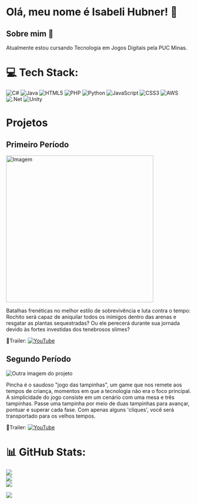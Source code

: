 # Olá, meu nome é Isabeli Hubner! 👋

## Sobre mim 💫
Atualmente estou cursando Tecnologia em Jogos Digitais pela PUC Minas. 

# 💻 Tech Stack:
![C#](https://img.shields.io/badge/c%23-%23239120.svg?style=for-the-badge&logo=csharp&logoColor=white) ![Java](https://img.shields.io/badge/java-%23ED8B00.svg?style=for-the-badge&logo=openjdk&logoColor=white) ![HTML5](https://img.shields.io/badge/html5-%23E34F26.svg?style=for-the-badge&logo=html5&logoColor=white) ![PHP](https://img.shields.io/badge/php-%23777BB4.svg?style=for-the-badge&logo=php&logoColor=white) ![Python](https://img.shields.io/badge/python-3670A0?style=for-the-badge&logo=python&logoColor=ffdd54) ![JavaScript](https://img.shields.io/badge/javascript-%23323330.svg?style=for-the-badge&logo=javascript&logoColor=%23F7DF1E) ![CSS3](https://img.shields.io/badge/css3-%231572B6.svg?style=for-the-badge&logo=css3&logoColor=white) ![AWS](https://img.shields.io/badge/AWS-%23FF9900.svg?style=for-the-badge&logo=amazon-aws&logoColor=white) ![.Net](https://img.shields.io/badge/.NET-5C2D91?style=for-the-badge&logo=.net&logoColor=white) ![Unity](https://img.shields.io/badge/unity-%23000000.svg?style=for-the-badge&logo=unity&logoColor=white)

# Projetos 
## Primeiro Período
<img src="https://drive.google.com/uc?export=view&id=1SgRFo2BiGtwrL61jvAuJ7L50aPK8XAqX" alt="Imagem" width="400"/>


Batalhas frenéticas no melhor estilo de sobrevivência e luta contra o tempo: Rochito será capaz de aniquilar todos os inimigos dentro das arenas e resgatar as plantas sequestradas? Ou ele perecerá durante sua jornada devido às fortes investidas dos tenebrosos slimes?

🔗Trailer: [![YouTube](https://img.shields.io/badge/YouTube-%23FF0000.svg?logo=YouTube&logoColor=white)](https://www.youtube.com/watch?v=ItZx8A8yeic)

## Segundo Período
![Outra imagem do projeto](https://drive.google.com/uc?export=view&id=1yNfwvGbFAR6RvviS4yXDzrRiATEXdzse)

Pincha é o saudoso "jogo das tampinhas", um game que nos remete aos tempos de criança, momentos em que a tecnologia não era o foco principal. A simplicidade do jogo consiste em um cenário com uma mesa e três tampinhas.
Passe uma tampinha por meio de duas tampinhas para avançar, pontuar e superar cada fase. Com apenas alguns 'cliques', você será transportado para os velhos tempos.

🔗Trailer: [![YouTube](https://img.shields.io/badge/YouTube-%23FF0000.svg?logo=YouTube&logoColor=white)](https://www.youtube.com/watch?v=1D_Y15rjCgo)

# 📊 GitHub Stats:
![](https://github-readme-stats.vercel.app/api?username=IsabeliHubner&theme=dark&hide_border=false&include_all_commits=false&count_private=false)<br/>
![](https://nirzak-streak-stats.vercel.app/?user=IsabeliHubner&theme=dark&hide_border=false)<br/>
![](https://github-readme-stats.vercel.app/api/top-langs/?username=IsabeliHubner&theme=dark&hide_border=false&include_all_commits=false&count_private=false&layout=compact)

[![](https://visitcount.itsvg.in/api?id=IsabeliHubner&icon=0&color=0)](https://visitcount.itsvg.in)
